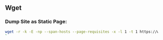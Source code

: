 ## Wget

### Dump Site as Static Page:
```bash
wget -r -k -E -np --span-hosts --page-requisites -x -l 1 -t 1 https://www.w3schools.com/sql
`